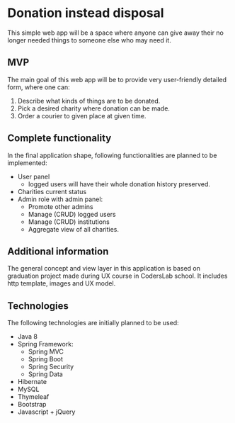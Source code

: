 
# Donation instead disposal 
This simple web app will be a space where anyone can give away their no longer needed things to someone else who may need it. 
## MVP
The main goal of this web app will be to provide very user-friendly detailed form, where one can: 
1. Describe what kinds of things are to be donated.
2. Pick a desired charity where donation can be made.
3. Order a courier to given place at given time.
## Complete functionality
In the final application shape, following functionalities are planned to be implemented:
- User panel
	- logged users will have their whole donation history preserved.
- Charities current status
- Admin role with admin panel:
	- Promote other admins
	- Manage (CRUD) logged users
	- Manage (CRUD) institutions
	- Aggregate view of all charities.
	
## Additional information
The general concept and view layer in this application is based on graduation project made during UX course in CodersLab school. It includes http template, images and UX model.
## Technologies
The following technologies are initially planned to be used: 
- Java 8
- Spring Framework:  
  - Spring MVC  
  - Spring Boot  
  - Spring Security
  - Spring Data  
- Hibernate  
- MySQL  
- Thymeleaf
- Bootstrap 
- Javascript + jQuery
